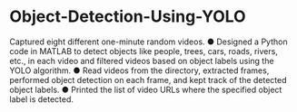 # Object-Detection-Using-YOLO
Captured eight different one-minute random videos.
● Designed a Python code in MATLAB to detect objects like people, trees, cars, roads, rivers, etc., in each
video and filtered videos based on object labels using the YOLO algorithm.
● Read videos from the directory, extracted frames, performed object detection on each frame, and kept
track of the detected object labels.
● Printed the list of video URLs where the specified object label is detected.
